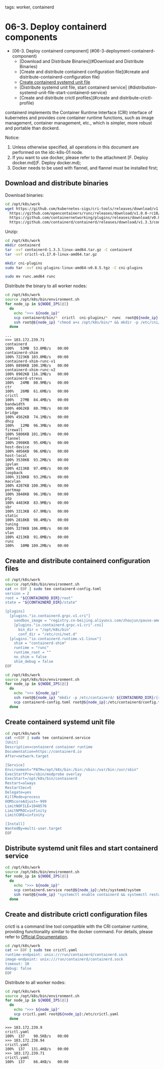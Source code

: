 tags: worker, containerd

# 06-3. Deploy containerd components
<!-- TOC -->

- [06-3. Deploy containerd component] (#06-3-deployment-containerd-component)
     - [Download and Distribute Binaries](#Download and Distribute Binaries)
     - [Create and distribute containerd configuration file](#create and distribute-containerd-configuration file)
     - [Create containerd systemd unit file](#create-containerd-systemd-unit-file)
     - [Distribute systemd unit file, start containerd service] (#distribution-systemd-unit-file-start-containerd-service)
     - [Create and distribute crictl profiles](#create and distribute-crictl-profile)

<!-- /TOC -->

containerd implements the Container Runtime Interface (CRI) interface of kubernetes and provides core container runtime functions, such as image management, container management, etc., which is simpler, more robust and portable than dockerd.

Notice:
1. Unless otherwise specified, all operations in this document are performed on the idc-k8s-01 node.
2. If you want to use docker, please refer to the attachment [F. Deploy docker.md](F. Deploy docker.md);
3. Docker needs to be used with flannel, and flannel must be installed first;

## Download and distribute binaries

Download binaries:

``` bash
cd /opt/k8s/work
wget https://github.com/kubernetes-sigs/cri-tools/releases/download/v1.17.0/crictl-v1.17.0-linux-amd64.tar.gz \
  https://github.com/opencontainers/runc/releases/download/v1.0.0-rc10/runc.amd64 \
  https://github.com/containernetworking/plugins/releases/download/v0.8.5/cni-plugins-linux-amd64-v0.8.5.tgz \
  https://github.com/containerd/containerd/releases/download/v1.3.3/containerd-1.3.3.linux-amd64.tar.gz 
```

Unzip:

``` bash
cd /opt/k8s/work
mkdir containerd
tar -xvf containerd-1.3.3.linux-amd64.tar.gz -C containerd
tar -xvf crictl-v1.17.0-linux-amd64.tar.gz

mkdir cni-plugins
sudo tar -xvf cni-plugins-linux-amd64-v0.8.5.tgz -C cni-plugins

sudo mv runc.amd64 runc
```

Distribute the binary to all worker nodes:

``` bash
cd /opt/k8s/work
source /opt/k8s/bin/environment.sh
for node_ip in ${NODE_IPS[@]}
  do
    echo ">>> ${node_ip}"
    scp containerd/bin/*  crictl  cni-plugins/*  runc  root@${node_ip}:/opt/k8s/bin
    ssh root@${node_ip} "chmod a+x /opt/k8s/bin/* && mkdir -p /etc/cni/net.d"
  done
```
```
...
>>> 103.172.239.71
containerd                                                                                               100%   53MB  53.0MB/s   00:00
containerd-shim                                                                                          100% 7223KB 103.0MB/s   00:00
containerd-shim-runc-v1                                                                                  100% 8898KB 100.1MB/s   00:00
containerd-shim-runc-v2                                                                                  100% 8902KB 116.1MB/s   00:00
containerd-stress                                                                                        100%   24MB  80.9MB/s   00:00
ctr                                                                                                      100%   26MB  61.6MB/s   00:00
crictl                                                                                                   100%   27MB  84.4MB/s   00:00
bandwidth                                                                                                100% 4062KB  80.7MB/s   00:00
bridge                                                                                                   100% 4562KB  74.1MB/s   00:00
dhcp                                                                                                     100%   12MB  96.3MB/s   00:00
firewall                                                                                                 100% 5806KB 101.1MB/s   00:00
flannel                                                                                                  100% 2998KB  95.6MB/s   00:00
host-device                                                                                              100% 4056KB  96.6MB/s   00:00
host-local                                                                                               100% 3530KB  93.2MB/s   00:00
ipvlan                                                                                                   100% 4213KB  97.4MB/s   00:00
loopback                                                                                                 100% 3130KB  93.2MB/s   00:00
macvlan                                                                                                  100% 4287KB 100.3MB/s   00:00
portmap                                                                                                  100% 3848KB  96.1MB/s   00:00
ptp                                                                                                      100% 4483KB  83.9MB/s   00:00
sbr                                                                                                      100% 3313KB  67.9MB/s   00:00
static                                                                                                   100% 2818KB  98.4MB/s   00:00
tuning                                                                                                   100% 3278KB 106.0MB/s   00:00
vlan                                                                                                     100% 4213KB  91.0MB/s   00:00
runc                                                                                                     100%   10MB 109.2MB/s   00:00
```
## Create and distribute containerd configuration files

``` bash
cd /opt/k8s/work
source /opt/k8s/bin/environment.sh
cat << EOF | sudo tee containerd-config.toml
version = 2
root = "${CONTAINERD_DIR}/root"
state = "${CONTAINERD_DIR}/state"

[plugins]
  [plugins."io.containerd.grpc.v1.cri"]
    sandbox_image = "registry.cn-beijing.aliyuncs.com/zhoujun/pause-amd64:3.1"
    [plugins."io.containerd.grpc.v1.cri".cni]
      bin_dir = "/opt/k8s/bin"
      conf_dir = "/etc/cni/net.d"
  [plugins."io.containerd.runtime.v1.linux"]
    shim = "containerd-shim"
    runtime = "runc"
    runtime_root = ""
    no_shim = false
    shim_debug = false
EOF
```

``` bash
cd /opt/k8s/work
source /opt/k8s/bin/environment.sh
for node_ip in ${NODE_IPS[@]}
  do
    echo ">>> ${node_ip}"
    ssh root@${node_ip} "mkdir -p /etc/containerd/ ${CONTAINERD_DIR}/{root,state}"
    scp containerd-config.toml root@${node_ip}:/etc/containerd/config.toml
  done
```

## Create containerd systemd unit file

``` bash
cd /opt/k8s/work
cat <<EOF | sudo tee containerd.service
[Unit]
Description=containerd container runtime
Documentation=https://containerd.io
After=network.target

[Service]
Environment="PATH=/opt/k8s/bin:/bin:/sbin:/usr/bin:/usr/sbin"
ExecStartPre=/sbin/modprobe overlay
ExecStart=/opt/k8s/bin/containerd
Restart=always
RestartSec=5
Delegate=yes
KillMode=process
OOMScoreAdjust=-999
LimitNOFILE=1048576
LimitNPROC=infinity
LimitCORE=infinity

[Install]
WantedBy=multi-user.target
EOF
```

## Distribute systemd unit files and start containerd service

``` bash
cd /opt/k8s/work
source /opt/k8s/bin/environment.sh
for node_ip in ${NODE_IPS[@]}
  do
    echo ">>> ${node_ip}"
    scp containerd.service root@${node_ip}:/etc/systemd/system
    ssh root@${node_ip} "systemctl enable containerd && systemctl restart containerd"
  done
```

## Create and distribute crictl configuration files

crictl is a command line tool compatible with the CRI container runtime, providing functionality similar to the docker command. For details, please refer to [Official Documentation](https://github.com/kubernetes-sigs/cri-tools/blob/master/docs/crictl.md).

``` bash
cd /opt/k8s/work
cat << EOF | sudo tee crictl.yaml
runtime-endpoint: unix:///run/containerd/containerd.sock
image-endpoint: unix:///run/containerd/containerd.sock
timeout: 10
debug: false
EOF
```

Distribute to all worker nodes:

``` bash
cd /opt/k8s/work
source /opt/k8s/bin/environment.sh
for node_ip in ${NODE_IPS[@]}
  do
    echo ">>> ${node_ip}"
    scp crictl.yaml root@${node_ip}:/etc/crictl.yaml
  done
```

```
>>> 103.172.239.9
crictl.yaml                                                                                              100%  137    90.5KB/s   00:00
>>> 103.172.238.94
crictl.yaml                                                                                              100%  137   131.4KB/s   00:00
>>> 103.172.239.71
crictl.yaml                                                                                              100%  137    66.4KB/s   00:00
```